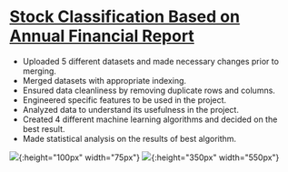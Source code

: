 # [Stock Classification Based on Annual Financial Report](https://github.com/soccershowman/Springboard-Capstone/blob/master/README.md)

* Uploaded 5 different datasets and made necessary changes prior to merging.
* Merged datasets with appropriate indexing.
* Ensured data cleanliness by removing duplicate rows and columns.
* Engineered specific features to be used in the project.
* Analyzed data to understand its usefulness in the project.
* Created 4 different machine learning algorithms and decided on the best result.
* Made statistical analysis on the results of best algorithm.

![](./Springboard-Capstone/blob/master/Images/Sector_Count_per_Class.png){:height="100px" width="75px"}
![]("./Images/Average_Gain_and_Loss.png"){:height="350px" width="550px"}
